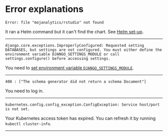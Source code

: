 # Error explanations


    Error: file "mojanalytics/rstudio" not found

It ran a Helm command but it can't find the chart. See [Helm set-up](running.md#helm).

---

    django.core.exceptions.ImproperlyConfigured: Requested setting DATABASES, but settings are not configured. You must either define the environment variable DJANGO_SETTINGS_MODULE or call settings.configure() before accessing settings.

You need to [set environment variable `DJANGO_SETTINGS_MODULE`](environment.md).

---

    400 : ["The schema generator did not return a schema Document"]

You need to log in.

---

    kubernetes.config.config_exception.ConfigException: Service host/port is not set.

Your Kubernetes access token has expired. You can refresh it by running `kubectl
cluster-info`.

---
